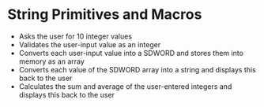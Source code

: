 <h1>String Primitives and Macros</h1>
<ul>
<li>Asks the user for 10 integer values</li>
<li>Validates the user-input value as an integer</li>
<li>Converts each user-input value into a SDWORD and stores them into memory as an array</li>
<li>Converts each value of the SDWORD array into a string and displays this back to the user</li>
<li>Calculates the sum and average of the user-entered integers and displays this back to the user</li>
</ul>

